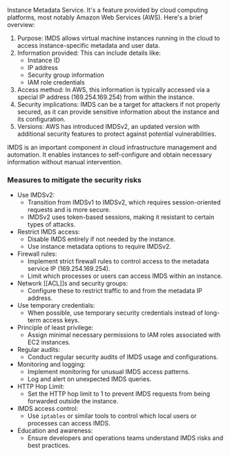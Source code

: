 Instance Metadata Service. It's a feature provided by cloud computing platforms, most notably Amazon Web Services (AWS). Here's a brief overview:

1. Purpose: IMDS allows virtual machine instances running in the cloud to access instance-specific metadata and user data.
2. Information provided: This can include details like:
    - Instance ID
    - IP address
    - Security group information
    - IAM role credentials
3. Access method: In AWS, this information is typically accessed via a special IP address (169.254.169.254) from within the instance.
4. Security implications: IMDS can be a target for attackers if not properly secured, as it can provide sensitive information about the instance and its configuration.
5. Versions: AWS has introduced IMDSv2, an updated version with additional security features to protect against potential vulnerabilities.

IMDS is an important component in cloud infrastructure management and automation. It enables instances to self-configure and obtain necessary information without manual intervention.

### Measures to mitigate the security risks
- Use IMDSv2:
    - Transition from IMDSv1 to IMDSv2, which requires session-oriented requests and is more secure.
    - IMDSv2 uses token-based sessions, making it resistant to certain types of attacks.
- Restrict IMDS access:
    - Disable IMDS entirely if not needed by the instance.
    - Use instance metadata options to require IMDSv2.
- Firewall rules:
    - Implement strict firewall rules to control access to the metadata service IP (169.254.169.254).
    - Limit which processes or users can access IMDS within an instance.
- Network [[ACL]]s and security groups:
    - Configure these to restrict traffic to and from the metadata IP address.
- Use temporary credentials:
    - When possible, use temporary security credentials instead of long-term access keys.
- Principle of least privilege:
    - Assign minimal necessary permissions to IAM roles associated with EC2 instances.
- Regular audits:
    - Conduct regular security audits of IMDS usage and configurations.
- Monitoring and logging:
    - Implement monitoring for unusual IMDS access patterns.
    - Log and alert on unexpected IMDS queries.
- HTTP Hop Limit:
    - Set the HTTP hop limit to 1 to prevent IMDS requests from being forwarded outside the instance.
- IMDS access control:
    - Use `iptables` or similar tools to control which local users or processes can access IMDS.
- Education and awareness:
    - Ensure developers and operations teams understand IMDS risks and best practices.